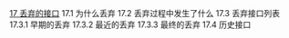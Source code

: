 [17 丢弃的接口](17.md)
    17.1 为什么丢弃
    17.2 丢弃过程中发生了什么
    17.3 丢弃接口列表
        17.3.1 早期的丢弃
        17.3.2 最近的丢弃
        17.3.3 最终的丢弃
    17.4 历史接口